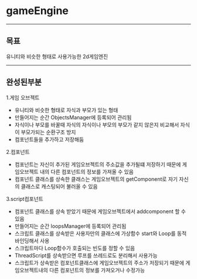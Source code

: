 # gameEngine

-----
## 목표 

유니티와 비슷한 형태로 사용가능한 2d게임엔진

-----
## 완성된부분
1.게임 오브젝트

  + 유니티와 비슷한 형태로 자식과 부모가 있는 형태
  + 만들어지는 순간 ObjectsManager에 등록되어 관리됨
  + 자식이나 부모를 바꿀때 자식의 자식이나 부모의 부모가 같지 않은지 비교해서 자식이 부모가되는 순환구조 방지
  + 컴포넌트들을 추가하고 저장해둠

2.컴포넌트

  + 컴포넌트는 자신이 추가된 게임오브젝트의 주소값을 추가될떄 저장하기 때문에 게임오브젝트 내의 다른 컴포넌트의 정보를 가져올 수 있음
  + 컴포넌트 클래스를 상속한 클래스는 게임오브젝트의 getComponent로 자기 자신의 클래스로 캐스팅되어 불러올 수 있음

3.script컴포넌트

  + 컴포넌트 클래스를 상속 받았기 때문에 게임오브젝트에서 addcomponent 할 수 있음
  + 만들어지는 순간 loopsManager에 등록되어 관리됨
  + 스크립트 클래스를 상속받은 사용자만의 클래스에 가상함수 start와 Loop를 동적바인딩해서 사용
  + 스크립트마다 Loop함수가 호출되는 빈도를 정할 수 있음
  + ThreadScript를 상속받으면 루프를 쓰레드로도 분리해서 사용가능
  + 스크립트가 상속받은 컴포넌트클래스에 게임오브젝트의 주소가 저장되기 때문에 게임오브젝트내의 다른 컴포넌트의 정보를 가져오거나 수정가능
